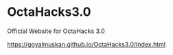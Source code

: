 # OctaHacks3.0
Official Website for OctaHacks 3.0

https://goyalmuskan.github.io/OctaHacks3.0/Index.html

